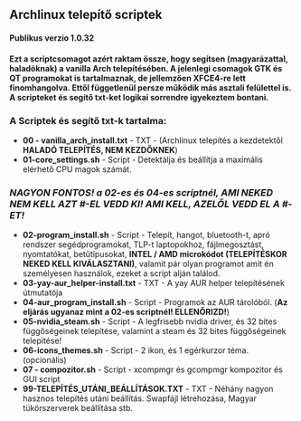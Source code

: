 ## Archlinux telepítő scriptek
#### Publikus verzio 1.0.32


#### Ezt a scriptcsomagot azért raktam össze, hogy segítsen (magyarázattal, haladóknak) a vanilla Arch telepítésében. A jelenlegi csomagok GTK és QT programokat is tartalmaznak, de jellemzően XFCE4-re lett finomhangolva. Ettől függetlenül persze működik más asztali felülettel is. A scripteket és segítő txt-ket logikai sorrendre igyekeztem bontani.

### A Scriptek és segítő txt-k tartalma:

- **00 - vanilla_arch_install.txt**   - TXT - (Archlinux telepítés a kezdetektől **HALADÓ TELEPÍTÉS, NEM KEZDŐKNEK**)  
- **01-core_settings.sh**             - Script - Detektálja és beállítja a maximális elérhető CPU magok számát.  
### ***NAGYON FONTOS! a 02-es és 04-es scriptnél, AMI NEKED NEM KELL AZT #-EL VEDD KI! AMI KELL, AZELŐL VEDD EL A #-ET!***
- **02-program_install.sh**           - Script - Telepít, hangot, bluetooth-t, apró rendszer segédprogramokat, TLP-t laptopokhoz, fájlmegosztást, nyomtatókat, betűtípusokat, **INTEL / AMD microkódot (TELEPÍTÉSKOR NEKED KELL KIVÁLASZTANI)**, valamit pár olyan programot amit én személyesen használok, ezeket a script alján találod.  
- **03-yay-aur_helper-install.txt**   - TXT - A yay AUR helper telepítésének útmutatója  
- **04-aur_program_install.sh**       - Script - Programok az AUR tárolóból. (**Az eljárás ugyanaz mint a 02-es scriptnél! ELLENŐRIZD!**)  
- **05-nvidia_steam.sh**              - Script - A legfrisebb nvidia driver, és 32 bites függőségeinek telepítése, valamint a steam és 32 bites függőségeinek telepítése!  
- **06-icons_themes.sh**              - Script - 2 ikon, és 1 egérkurzor téma. (opcionális) 
- **07 - compozitor.sh**              - Script - xcompmgr és gcompmgr kompozitor és GUI script 
- **99-TELEPÍTÉS_UTÁNI_BEÁLLÍTÁSOK.TXT** - TXT - Néhány nagyon hasznos telepítés utáni beállítás. Swapfájl létrehozása, Magyar tükörszerverek beállítása stb.

